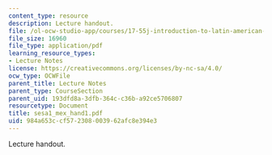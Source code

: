 ```yaml
---
content_type: resource
description: Lecture handout.
file: /ol-ocw-studio-app/courses/17-55j-introduction-to-latin-american-studies-fall-2006/984a653ccf572308003962afc8e394e3_sesa1_mex_hand1.pdf
file_size: 16960
file_type: application/pdf
learning_resource_types:
- Lecture Notes
license: https://creativecommons.org/licenses/by-nc-sa/4.0/
ocw_type: OCWFile
parent_title: Lecture Notes
parent_type: CourseSection
parent_uid: 193dfd8a-3dfb-364c-c36b-a92ce5706807
resourcetype: Document
title: sesa1_mex_hand1.pdf
uid: 984a653c-cf57-2308-0039-62afc8e394e3
---
```

Lecture handout.
